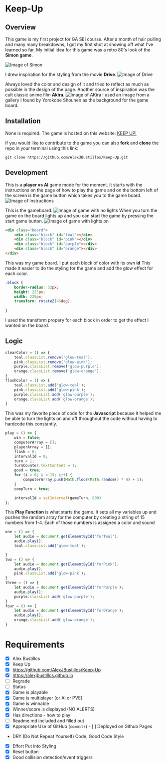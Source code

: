 # Keep-Up

## Overview

This game is my first project for GA SEI course. After a month of hair pulling and many many breakdowns, I got my first shot at showing off what I've learned so far. My initial idea for this game was a retro 80's look of the **Simon game**. 

![Image of Simon](simonimg.jpeg)

I drew inspiration for the styling from the movie **Drive**. 
![Image of Drive](newdriveimg.jpeg)

Always loved the color and design of it and tried to reflect as much as possible in the design of the page. Another source of inspiration was the cult classic anime film **Akira**.
![Image of AKira](akiraimg.jpeg)
 I used an image from a gallery I found by Yorokobe Shounen as the background for the game board.

## Installation

None is required. The game is hosted on this website:
[KEEP UP!](alexjbustillos.github.io)

If you would like to contribute to the game you can also **fork** and **clone** the repo in your terminal using this link:
```
git clone https://github.com/AlexJBustillos/Keep-Up.git
```

## Development

This is a **player vs AI** game mode for the moment. It starts with the instructions on the page of how to play the game and on the bottom left of the screen is the game button which takes you to the game board.
![Image of Instructions](KEEPUPinst.png)

This is the gameboard.
![Image of game with no lights](KeepUpnolight.png)
When you turn the game on the board lights up and you can start the game by pressing the start game button.
![Image of game with lights on](keepupwithlight.png)

```HTML
<div class="board">
    <div class="block" id="teal"></div>
    <div class="block" id="pink"></div>
    <div class="block" id="purple"></div>
    <div class="block" id="orange"></div>
</div>
```
This was my game board. I put each block of color with its own **id**
This made it easier to do the styling for the game and add the glow effect for each color.

```CSS
.block {
    border-radius: 32px;
    height: 225px;
    width: 225px;
    transform: rotateZ(45deg);
    
}
```
I used the transform propery for each block in order to get the effect I wanted on the board.

## Logic

```Javascript
clearColor = () => {
    teal.classList.remove('glow-teal');
    pink.classList.remove('glow-pink');
    purple.classList.remove('glow-purple');
    orange.classList.remove('glow-orange');
}
flashColor = () => {
    teal.classList.add('glow-teal');
    pink.classList.add('glow-pink');
    purple.classList.add('glow-purple');
    orange.classList.add('glow-orange');
}
```
This was my favorite piece of code for the **Javascript** because it helped me be able to turn the lights on and off throughout the code without having to hardcode this constantly.

```Javascript
play = () => {
    win = false;
    computerArray = [];
    playerArray = [];
    flash = 0;
    intervalId = 0;
    turn = 1;
    turnCounter.textContent = 1;
    good = true;
    for (i = 0; i < 15; i++) {
        computerArray.push(Math.floor(Math.random() * 4) + 1);
    }
    compTurn = true;

    intervalId = setInterval(gameTurn, 800)
};
```
This **Play Function** is what starts the game. It sets all my variables up and pushes the random array for the computer by creating a string of 15 numbers from 1-4. Each of those numbers is assigned a color and sound 
```Javascript
one = () => {
    let audio = document.getElementById('forTeal');
    audio.play();
    teal.classList.add('glow-teal');

}
two = () => {
    let audio = document.getElementById('forPink');
    audio.play();
    pink.classList.add('glow-pink');
}
three = () => {
    let audio = document.getElementById('forPurple');
    audio.play();
    purple.classList.add('glow-purple');
}
four = () => {
    let audio = document.getElementById('forOrange');
    audio.play();
    orange.classList.add('glow-orange');
}
```














# Requirements
- [x] Alex Bustillos	
- [x] Keep Up
- [x] https://github.com/AlexJBustillos/Keep-Up
- [x] https://alexjbustillos.github.io	
- [ ] Regrade	
- [ ] Status	
- [x] Game is playable	
- [x] Game is multiplayer 
(or AI or PVE)
- [x] Game is winnable	
- [x] Winner/score is displayed (NO ALERTS)	
- [x] Has directions - how to play	
- [ ] Readme.md included and filled out	
- [x] Appropriate Use of GitHub (`commits`) 	- [ ] Deployed on Github Pages	
- DRY (Do Not Repeat Yourself) Code, Good Code Style	
- [x] Effort Put into Styling	
- [x] Reset button	
- [x] Good collision detection/event triggers
